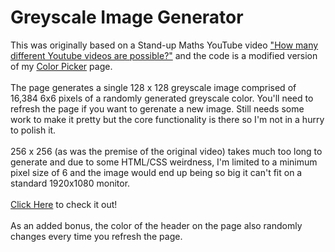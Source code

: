 # Greyscale Image Generator
This was originally based on a Stand-up Maths YouTube video ["How many different Youtube videos are possible?"](https://www.youtube.com/watch?v=5Yy_unGaD-w) and the code is a modified version of my [Color Picker](https://eltrov.github.io/blaseball/color-picker) page.<br><br>
The page generates a single 128 x 128 greyscale image comprised of 16,384 6x6 pixels of a randomly generated greyscale color. You'll need to refresh the page if you want to gerenate a new image. Still needs some work to make it pretty but the core functionality is there so I'm not in a hurry to polish it.<br><br>
256 x 256 (as was the premise of the original video) takes much too long to generate and due to some HTML/CSS weirdness, I'm limited to a minimum pixel size of 6 and the image would end up being so big it can't fit on a standard 1920x1080 monitor.<br><br>
[Click Here](https://eltrov.github.io/js/img-gen/) to check it out!<br><br>
As an added bonus, the color of the header on the page also randomly changes every time you refresh the page.
